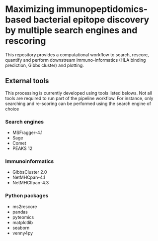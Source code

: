 # Maximizing immunopeptidomics-based bacterial epitope discovery by multiple search engines and rescoring
This repository provides a computational workflow to search, rescore, quantify and perform downstream immuno-informatics (HLA binding prediction, Gibbs cluster) and plotting.

## External tools
This processing is currently developed using tools listed belows. Not all tools are required to run part of the pipeline workflow. For instance, only searching and re-scoring can be performed using the search engine of choice

### Search engines
- MSFragger-4.1
- Sage
- Comet
- PEAKS 12

### Immunoinformatics
- GibbsCluster 2.0
- NetMHCpan-4.1
- NetMHCIIpan-4.3

### Python packages
- ms2rescore
- pandas
- pyteomics
- matplotlib
- seaborn
- venny4py
